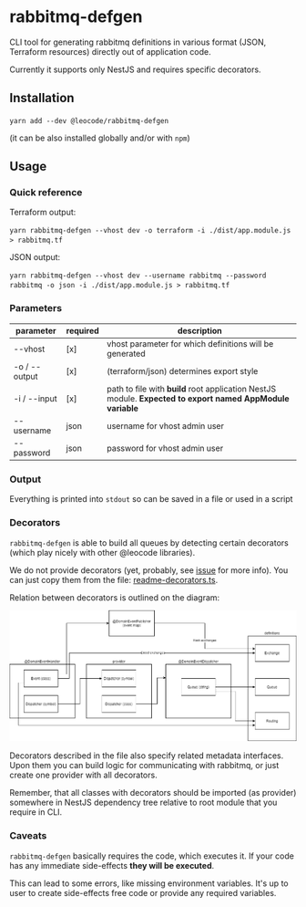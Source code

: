 # rabbitmq-defgen

CLI tool for generating rabbitmq definitions in various format (JSON, Terraform resources) directly out of application code.

Currently it supports only NestJS and requires specific decorators.

## Installation

`yarn add --dev @leocode/rabbitmq-defgen`

(it can be also installed globally and/or with `npm`)

## Usage

### Quick reference

Terraform output:

`yarn rabbitmq-defgen --vhost dev -o terraform -i ./dist/app.module.js > rabbitmq.tf`

JSON output:

`yarn rabbitmq-defgen --vhost dev --username rabbitmq --password rabbitmq -o json -i ./dist/app.module.js > rabbitmq.tf`

### Parameters

parameter | required | description
--- | --- | ---
--vhost | [x] | vhost parameter for which definitions will be generated
-o / --output | [x] | (terraform/json) determines export style
-i / --input | [x] | path to file with **build** root application NestJS module. **Expected to export named AppModule variable**
--username | json | username for vhost admin user
--password | json | password for vhost admin user

### Output

Everything is printed into `stdout` so can be saved in a file or used in a script

### Decorators

`rabbitmq-defgen` is able to build all queues by detecting certain decorators (which play nicely with other @leocode libraries).

We do not provide decorators (yet, probably, see [issue](https://github.com/leocode/rabbitmq-defgen/issues/1) for more info).
You can just copy them from the file: [readme-decorators.ts](./readme-decorators.ts).

Relation between decorators is outlined on the diagram:

![](./plan.png)

Decorators described in the file also specify related metadata interfaces.
Upon them you can build logic for communicating with rabbitmq, or just create one provider with all decorators.

Remember, that all classes with decorators should be imported (as provider) somewhere in NestJS dependency tree relative to root module that you require in CLI.

### Caveats

`rabbitmq-defgen` basically requires the code, which executes it. If your code has any immediate side-effects **they will be executed**.

This can lead to some errors, like missing environment variables. It's up to user to create side-effects free code or provide any required variables.


